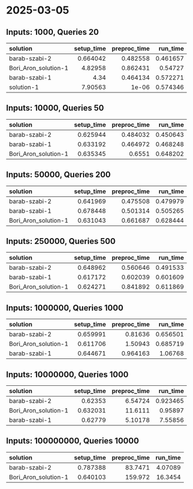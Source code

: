 # 2025-03-05

## Inputs: 1000, Queries 20

| solution             |   setup_time |   preproc_time |   run_time |
|:---------------------|-------------:|---------------:|-----------:|
| barab-szabi-2        |     0.664042 |       0.482558 |   0.461657 |
| Bori_Aron_solution-1 |     4.82958  |       0.862431 |   0.54727  |
| barab-szabi-1        |     4.34     |       0.464134 |   0.572271 |
| solution-1           |     7.90563  |       1e-06    |   0.574346 |

## Inputs: 10000, Queries 50

| solution             |   setup_time |   preproc_time |   run_time |
|:---------------------|-------------:|---------------:|-----------:|
| barab-szabi-2        |     0.625944 |       0.484032 |   0.450643 |
| barab-szabi-1        |     0.633192 |       0.464972 |   0.468248 |
| Bori_Aron_solution-1 |     0.635345 |       0.6551   |   0.648202 |

## Inputs: 50000, Queries 200

| solution             |   setup_time |   preproc_time |   run_time |
|:---------------------|-------------:|---------------:|-----------:|
| barab-szabi-2        |     0.641969 |       0.475508 |   0.479979 |
| barab-szabi-1        |     0.678448 |       0.501314 |   0.505265 |
| Bori_Aron_solution-1 |     0.631043 |       0.661687 |   0.628444 |

## Inputs: 250000, Queries 500

| solution             |   setup_time |   preproc_time |   run_time |
|:---------------------|-------------:|---------------:|-----------:|
| barab-szabi-2        |     0.648962 |       0.560646 |   0.491533 |
| barab-szabi-1        |     0.617172 |       0.602039 |   0.601609 |
| Bori_Aron_solution-1 |     0.624271 |       0.841892 |   0.611869 |

## Inputs: 1000000, Queries 1000

| solution             |   setup_time |   preproc_time |   run_time |
|:---------------------|-------------:|---------------:|-----------:|
| barab-szabi-2        |     0.659991 |       0.81636  |   0.656501 |
| Bori_Aron_solution-1 |     0.611706 |       1.50943  |   0.685719 |
| barab-szabi-1        |     0.644671 |       0.964163 |   1.06768  |

## Inputs: 10000000, Queries 1000

| solution             |   setup_time |   preproc_time |   run_time |
|:---------------------|-------------:|---------------:|-----------:|
| barab-szabi-2        |     0.62353  |        6.54724 |   0.923465 |
| Bori_Aron_solution-1 |     0.632031 |       11.6111  |   0.95897  |
| barab-szabi-1        |     0.62779  |        5.10178 |   7.55856  |

## Inputs: 100000000, Queries 10000

| solution             |   setup_time |   preproc_time |   run_time |
|:---------------------|-------------:|---------------:|-----------:|
| barab-szabi-2        |     0.787388 |        83.7471 |    4.07089 |
| Bori_Aron_solution-1 |     0.640103 |       159.972  |   16.3454  |
